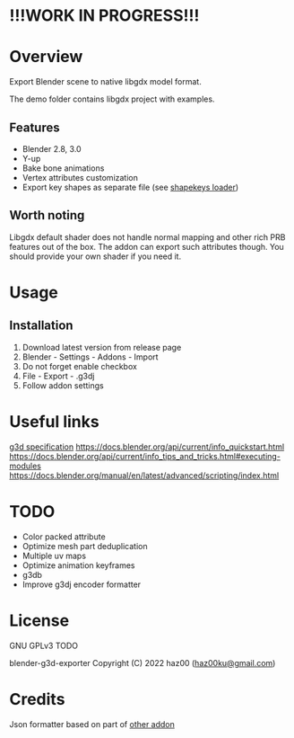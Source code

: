 # !!!WORK IN PROGRESS!!!

# Overview
Export Blender scene to native libgdx model format.

The demo folder contains libgdx project with examples.

## Features
- Blender 2.8, 3.0
- Y-up
- Bake bone animations
- Vertex attributes customization
- Export key shapes as separate file (see [shapekeys loader](https://github.com/haz00/g3d-model-shape))

## Worth noting
Libgdx default shader does not handle normal mapping and other rich PRB features out of the box. The addon can export such attributes though. You should provide your own shader if you need it.

# Usage
## Installation
1. Download latest version from release page
2. Blender - Settings - Addons - Import
3. Do not forget enable checkbox
4. File - Export - .g3dj
5. Follow addon settings

# Useful links
[g3d specification](https://github.com/libgdx/fbx-conv/wiki/Version-0.1-%28libgdx-0.9.9%29)
https://docs.blender.org/api/current/info_quickstart.html
https://docs.blender.org/api/current/info_tips_and_tricks.html#executing-modules
https://docs.blender.org/manual/en/latest/advanced/scripting/index.html

# TODO
- Color packed attribute
- Optimize mesh part deduplication
- Multiple uv maps
- Optimize animation keyframes
- g3db
- Improve g3dj encoder formatter 

# License
GNU GPLv3 TODO

blender-g3d-exporter Copyright (C) 2022 haz00 (haz00ku@gmail.com)

# Credits
Json formatter based on part of [other addon](https://github.com/Dancovich/libgdx_blender_g3d_exporter)
